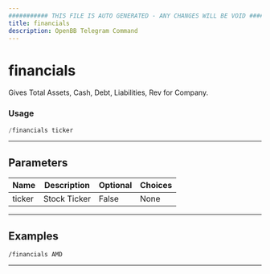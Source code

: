 ```yaml
---
########### THIS FILE IS AUTO GENERATED - ANY CHANGES WILL BE VOID ###########
title: financials
description: OpenBB Telegram Command
---
```


# financials

Gives Total Assets, Cash, Debt, Liabilities, Rev for Company.

### Usage

```python wordwrap
/financials ticker
```

---

## Parameters

| Name | Description | Optional | Choices |
| ---- | ----------- | -------- | ------- |
| ticker | Stock Ticker | False | None |


---

## Examples

```
/financials AMD
```

---
